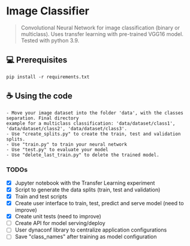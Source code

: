 # Image Classifier

> Convolutional Neural Network for image classification (binary or multiclass). Uses transfer learning with pre-trained
> VGG16 model. Tested with python 3.9.

## 💻 Prerequisites

```
pip install -r requirements.txt
```

## ☕ Using the code

```
- Move your image dataset into the folder 'data', with the classes separation. Final directory 
example for a multiclass classification: 'data/dataset/class1', 'data/dataset/class2', 'data/dataset/class3'.
- Use "create_splits.py" to create the train, test and validation splits.
- Use "train.py" to train your neural network
- Use "test.py" to evaluate your model
- Use "delete_last_train.py" to delete the trained model.
```

### TODOs
- [X] Jupyter notebook with the Transfer Learning experiment
- [X] Script to generate the data splits (train, test and validation)
- [X] Train and test scripts
- [X] Create user interface to train, test, predict and serve model (need to improve)
- [X] Create unit tests (need to improve)
- [ ] Create API for model serving/deploy
- [ ] User dynaconf library to centralize application configurations
- [ ] Save "class_names" after training as model configuration